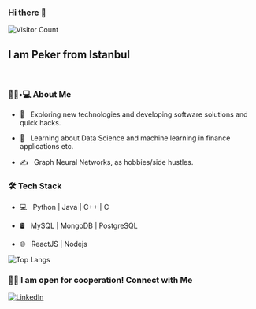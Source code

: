 ### Hi there 👋
![Visitor Count](https://profile-counter.glitch.me/pekercelik/count.svg)
<h2>I am Peker from Istanbul</h2><br>




<h3> 👨🏻•💻 About Me </h3>


- 🤔 &nbsp; Exploring new technologies and developing software solutions and quick hacks.

- 🌱 &nbsp; Learning about Data Science and machine learning in finance applications etc.

- ✍️ &nbsp; Graph Neural Networks, as hobbies/side hustles.



<h3>🛠 Tech Stack</h3>


- 💻 &nbsp; Python | Java | C++ | C 
 
- 🛢 &nbsp; MySQL | MongoDB | PostgreSQL

- 🌐 &nbsp; ReactJS | Nodejs

![Top Langs](https://github-readme-stats.vercel.app/api/top-langs/?username=nebipeker&layout=compact)

<h3> 🤝🏻 I am open for cooperation! Connect with Me </h3>
<a href="https://www.linkedin.com/in/pekercelik/"><img alt="LinkedIn" src="https://img.shields.io/badge/LinkedIn-Peker%20Celik-blue?style=flat-square&logo=linkedin"></a>



